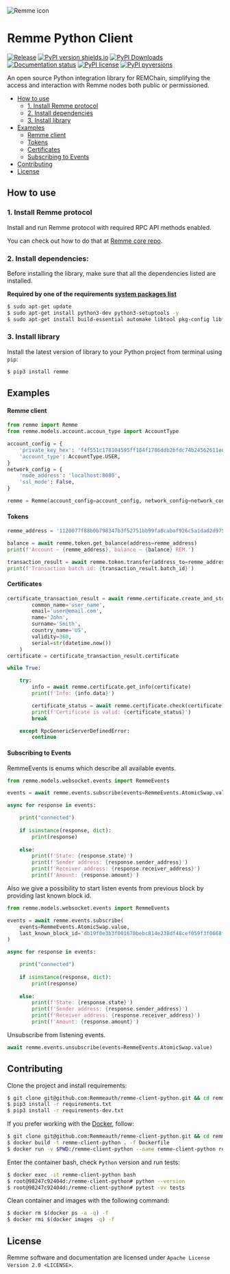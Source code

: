
![Remme icon](https://habrastorage.org/webt/l8/37/ql/l837ql83zzeeoxikv58v5av5jsi.png)

# Remme Python Client

[![Release](https://img.shields.io/github/release/Remmeauth/remme-client-python.svg)](https://github.com/Remmeauth/remme-client-python/releases)
[![PyPI version shields.io](https://img.shields.io/pypi/v/remme.svg)](https://pypi.python.org/pypi/remme/)
[![PyPI Downloads](https://img.shields.io/pypi/dm/remme.svg)](https://pypi.python.org/pypi/remme)
[![Documentation status](https://readthedocs.org/projects/remme/badge/?version=latest)](http://remme.readthedocs.io/?badge=latest)
[![PyPI license](https://img.shields.io/pypi/l/remme.svg)](https://pypi.python.org/pypi/remme/)
[![PyPI pyversions](https://img.shields.io/pypi/pyversions/remme.svg)](https://pypi.python.org/pypi/remme/)

An open source Python integration library for REMChain, simplifying the access
and interaction with Remme nodes both public or permissioned.

* [How to use](#how-to-use)
    * [1. Install Remme protocol](#1-install-remme-protocol)
    * [2. Install dependencies](#2-install-dependencies)
    * [3. Install library](#3-install-library)
* [Examples](#examples)
    * [Remme client](#remme-client)
    * [Tokens](#tokens)
    * [Certificates](#certificates)
    * [Subscribing to Events](#subscribing-to-events)
* [Contributing](#contributing)
* [License](#license)

## How to use

### 1. Install Remme protocol

Install and run Remme protocol with required RPC API methods enabled.

You can check out how to do that at [Remme core repo](<https://github.com/Remmeauth/remme-core/>).

### 2. Install dependencies:

Before installing the library, make sure that all the dependencies listed are installed.

**Required by one of the requirements [system packages list](https://github.com/ludbb/secp256k1-py#installation-with-compilation)**

```bash
$ sudo apt-get update
$ sudo apt-get install python3-dev python3-setuptools -y
$ sudo apt-get install build-essential automake libtool pkg-config libffi-dev -y
```

### 3. Install library

Install the latest version of library to your Python project from terminal using `pip`:

```bash
$ pip3 install remme
```

## Examples

#### Remme client

```python
from remme import Remme
from remme.models.account.accoun_type import AccountType

account_config = {
    'private_key_hex': 'f4f551c178104595ff184f1786ddb2bfdc74b24562611edcab90d4729fb4bab8', 
    'account_type': AccountType.USER,
}
network_config = {
    'node_address': 'localhost:8080', 
    'ssl_mode': False,
}

remme = Remme(account_config=account_config, network_config=network_config)
```

#### Tokens

```python
remme_address = '1120077f88b0b798347b3f52751bb99fa8cabaf926c5a1dad2d975d7b966a85b3a9c21'

balance = await remme.token.get_balance(address=remme_address)
print(f'Account — {remme_address}, balance — {balance} REM.')

transaction_result = await remme.token.transfer(address_to=remme_address, amount=10)
print(f'Transaction batch id: {transaction_result.batch_id}')

```

#### Certificates

```python
certificate_transaction_result = await remme.certificate.create_and_store(
        common_name='user_name',
        email='user@email.com',
        name='John',
        surname='Smith',
        country_name='US',
        validity=360,
        serial=str(datetime.now())
    )
certificate = certificate_transaction_result.certificate

while True:

    try:
        info = await remme.certificate.get_info(certificate)
        print(f'Info: {info.data}')

        certificate_status = await remme.certificate.check(certificate)
        print(f'Certificate is valid: {certificate_status}')
        break

    except RpcGenericServerDefinedError:
        continue
```

#### Subscribing to Events

RemmeEvents is enums which describe all available events.

```python
from remme.models.websocket.events import RemmeEvents

events = await remme.events.subscribe(events=RemmeEvents.AtomicSwap.value)

async for response in events:

    print("connected")
    
    if isinstance(response, dict):
        print(response)
    
    else:
        print(f'State: {response.state}')
        print(f'Sender address: {response.sender_address}')
        print(f'Receiver address: {response.receiver_address}')
        print(f'Amount: {response.amount}')

```

Also we give a possibility to start listen events from previous block by providing last known block id.

```python
from remme.models.websocket.events import RemmeEvents

events = await remme.events.subscribe(
    events=RemmeEvents.AtomicSwap.value, 
    last_known_block_id='db19f0e3b3f001670bebc814e238df48cef059f3f0668f57702ba9ff0c4b8ec45c7298f08b4c2fa67602da27a84b3df5dc78ce0f7774b3d3ae094caeeb9cbc82',
)

async for response in events:

    print("connected")
    
    if isinstance(response, dict):
        print(response)
    
    else:
        print(f'State: {response.state}')
        print(f'Sender address: {response.sender_address}')
        print(f'Receiver address: {response.receiver_address}')
        print(f'Amount: {response.amount}')
```

Unsubscribe from listening events.

```python
await remme.events.unsubscribe(events=RemmeEvents.AtomicSwap.value)
```

## Contributing

Clone the project and install requirements:

```bash
$ git clone git@github.com:Remmeauth/remme-client-python.git && cd remme-client-python
$ pip3 install -r requirements.txt
$ pip3 install -r requirements-dev.txt
```

If you prefer working with the [Docker](https://www.docker.com), follow:

```bash
$ git clone git@github.com:Remmeauth/remme-client-python.git && cd remme-client-python
$ docker build -t remme-client-python . -f Dockerfile
$ docker run -v $PWD:/remme-client-python --name remme-client-python remme-client-python
```

Enter the container bash, check `Python` version and run tests:

```bash
$ docker exec -it remme-client-python bash
$ root@98247c92404d:/remme-client-python# python --version
$ root@98247c92404d:/remme-client-python# pytest -vv tests
```

Clean container and images with the following command:

```bash
$ docker rm $(docker ps -a -q) -f
$ docker rmi $(docker images -q) -f
```

## License

Remme software and documentation are licensed under `Apache License Version 2.0 <LICENSE>`.
